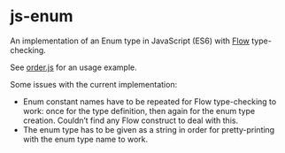 # js-enum

An implementation of an Enum type in JavaScript (ES6) with [Flow](https://flow.org/) type-checking.

See [order.js](./order.js) for an usage example.

Some issues with the current implementation:

* Enum constant names have to be repeated for Flow type-checking to work: once for the type definition, then again for the enum type creation. Couldn’t find any Flow construct to deal with this.
* The enum type has to be given as a string in order for pretty-printing with the enum type name to work.
